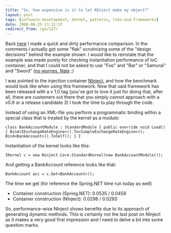 ```yaml
---
title: "So, how expensive is it to let NInject make my object?"
layout: post
tags: [software-development, dotnet, patterns, libs-and-frameworks]
date: 2008-06-25 13:11:57
redirect_from: /go/127/
---
```


Back [here](http://realfiction.net/go/143) I made a quick and dirty performance comparison. In the comments I actually got some "flak" scrutinizing some of the "design decisions" behind the example shown. I would like to reinstate that the example was made purely for checking instantiation performance of IoC container, and that I could not be asked to use "Foo" and "Bar" or "Samurai" and "Sword" ([no worries, Nate](http://dojo.ninject.org/wiki/display/NINJECT/Dependency+Injection+With+Ninject) ;)

I was pointed to the injection container [NInject](http://ninject.org/), and how the benchmark would look like when using this framework. Now that said framework has been released with a v 1.0 tag (you've got to love it just for doing that, after all, there are customers out there that you simply cannot approach with a v0.9 or a release candidate 3) I took the time to play through the code.

Instead of using an XML-file you perform a programmatic binding within a special class that is treated by the kernel as a module:

`
  class BankAccountModule : StandardModule
  {
    public override void Load()
    {
      Bind<IExchangeRateEngine>().To<SimpleExchangeRateEngine>();
      Bind<BankAccount>().ToSelf();
    }
  }
`

Instantiation of the kernel looks like this:

`
IKernel c = new Ninject.Core.StandardKernel(new BankAccountModule());
`

And getting a BankAccount reference looks like that:

`
BankAccount acc = c.Get<BankAccount>();
`

The time we get (for reference the Spring.NET time run today as well)

*   Container construction (Spring.NET): 0.0535 / 0.0459
*   Container construction (NInject): 0.0298 / 0.0293

So, performance-wise NInject shows benefits due to its approach of generating dynamic methods. This is certainly not the last post on NInject as it makes a very good first impression and I need to delve a bit into some question marks.